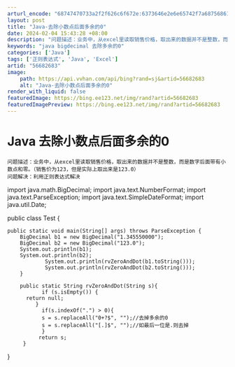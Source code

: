 ```yaml
---
arturl_encode: "68747470733a2f2f626c6f672e:6373646e2e6e65742f7a687568616f68656c6c6f776f726c64:2f61727469636c652f64657461696c732f3536363832363833"
layout: post
title: "Java-去除小数点后面多余的0"
date: 2024-02-04 15:43:28 +08:00
description: "问题描述：业务中，从excel里读取销售价格，取出来的数据并不是整数，而是数字后面带有小数点和零。（"
keywords: "java bigdecimal 去除多余的0"
categories: ['Java']
tags: ['正则表达式', 'Java', 'Excel']
artid: "56682683"
image:
    path: https://api.vvhan.com/api/bing?rand=sj&artid=56682683
    alt: "Java-去除小数点后面多余的0"
render_with_liquid: false
featuredImage: https://bing.ee123.net/img/rand?artid=56682683
featuredImagePreview: https://bing.ee123.net/img/rand?artid=56682683
---
```


# Java 去除小数点后面多余的0

```
问题描述：业务中，从excel里读取销售价格，取出来的数据并不是整数，而是数字后面带有小数点和零。（销售价为123，但是实际上取出来是123.0）
问题解决：利用正则表达式解决

```
import java.math.BigDecimal;
import java.text.NumberFormat;
import java.text.ParseException;
import java.text.SimpleDateFormat;
import java.util.Date;

public class Test {

	public static void main(String[] args) throws ParseException {
		BigDecimal b1 = new BigDecimal("1.345550000");
		BigDecimal b2 = new BigDecimal("123.0");
		System.out.println(b1);
		System.out.println(b2);	                                            
                System.out.println(rvZeroAndDot(b1.toString()));         
                System.out.println(rvZeroAndDot(b2.toString()));
		}
	
        public static String rvZeroAndDot(String s){  
    	       if (s.isEmpty()) {
		  return null;
		     }
               if(s.indexOf(".") > 0){  
               s = s.replaceAll("0+?$", "");//去掉多余的0  
               s = s.replaceAll("[.]$", "");//如最后一位是.则去掉  
               }  
              return s;  
         }  
	
	

}


```

```